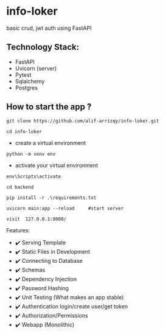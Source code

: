 # info-loker
basic crud, jwt auth using FastAPI


## Technology Stack:
* FastAPI
* Uvicorn (server)
* Pytest
* Sqlalchemy
* Postgres


## How to start the app ?
```
git clone https://github.com/alif-arrizqy/info-loker.git
```
```
cd info-loker
```
- create a virtual environment
```
python -m venv env   
```
- activate your virtual environment
```
env\Scripts\activate
```
```
cd backend
```
```
pip install -r .\requirements.txt
```
```
uvicorn main:app --reload     #start server
```
```
visit  127.0.0.1:8000/
```


Features:
 - ✔️ Serving Template
 - ✔️ Static Files in Development
 - ✔️ Connecting to Database
 - ✔️ Schemas
 - ✔️ Dependency Injection
 - ✔️ Password Hashing
 - ✔️ Unit Testing (What makes an app stable)
 - ✔️ Authentication login/create user/get token
 - ✔️ Authorization/Permissions 
 - ✔️ Webapp (Monolithic)
